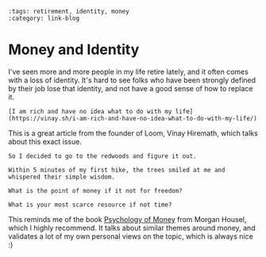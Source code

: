 ```{post} Jan 2, 2025
:tags: retirement, identity, money
:category: link-blog
```

# Money and Identity

I've seen more and more people in my life retire lately,
and it often comes with a loss of identity.
It's hard to see folks who have been strongly defined by their job lose that identity,
and not have a good sense of how to replace it.

    [I am rich and have no idea what to do with my life](https://vinay.sh/i-am-rich-and-have-no-idea-what-to-do-with-my-life/)

This is a great article from the founder of Loom, Vinay Hiremath,
which talks about this exact issue.

    So I decided to go to the redwoods and figure it out.

    Within 5 minutes of my first hike, the trees smiled at me and whispered their simple wisdom.

    What is the point of money if it not for freedom?

    What is your most scarce resource if not time?

This reminds me of the book [Psychology of Money](https://www.goodreads.com/book/show/49989169-the-psychology-of-money) from Morgan Housel,
which I highly recommend.
It talks about similar themes around money,
and validates a lot of my own personal views on the topic,
which is always nice :)

